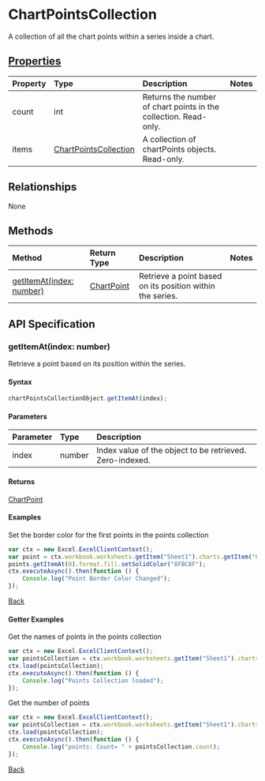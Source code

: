 # ChartPointsCollection

A collection of all the chart points within a series inside a chart.

## [Properties](#getter-examples)
| Property       | Type    |Description|Notes |
|:---------------|:--------|:----------|:-----|
|count|int|Returns the number of chart points in the collection. Read-only.||
|items|[ChartPointsCollection](chartpointscollection.md)|A collection of chartPoints objects. Read-only.||

## Relationships
None


## Methods

| Method           | Return Type    |Description|Notes |
|:---------------|:--------|:----------|:-----|
|[getItemAt(index: number)](#getitematindex-number)|[ChartPoint](chartpoint.md)|Retrieve a point based on its position within the series.||

## API Specification

### getItemAt(index: number)
Retrieve a point based on its position within the series.

#### Syntax
```js
chartPointsCollectionObject.getItemAt(index);
```

#### Parameters
| Parameter       | Type    |Description|
|:---------------|:--------|:----------|
|index|number|Index value of the object to be retrieved. Zero-indexed.|

#### Returns
[ChartPoint](chartpoint.md)

#### Examples
Set the border color for the first points in the points collection

```js
var ctx = new Excel.ExcelClientContext();
var point = ctx.workbook.worksheets.getItem("Sheet1").charts.getItem("Chart1").series.getItemAt(0).points;
points.getItemAt(0).format.fill.setSolidColor("8FBC8F");
ctx.executeAsync().then(function () {
	Console.log("Point Border Color Changed");
});
```
[Back](#methods)

#### Getter Examples

Get the names of points in the points collection
```js
var ctx = new Excel.ExcelClientContext();
var pointsCollection = ctx.workbook.worksheets.getItem("Sheet1").charts.getItem("Chart1").points;
ctx.load(pointsCollection);
ctx.executeAsync().then(function () {
	Console.log("Points Collection loaded");
});
```

Get the number of points

```js
var ctx = new Excel.ExcelClientContext();
var pointsCollection = ctx.workbook.worksheets.getItem("Sheet1").charts.getItem("Chart1").points;
ctx.load(pointsCollection);
ctx.executeAsync().then(function () {
	Console.log("points: Count= " + pointsCollection.count);
});

```

[Back](#properties)
